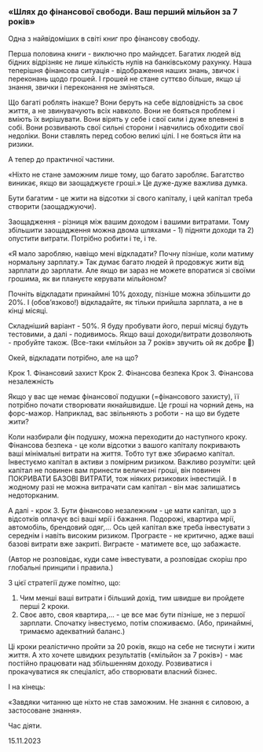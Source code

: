 ### «Шлях до фінансової свободи. Ваш перший мільйон за 7 років»

Одна з найвідоміших в світі книг про фінансову свободу.

Перша половина книги - виключно про майндсет. Багатих людей від бідних відрізняє не лише кількість нулів на банківському рахунку. Наша теперішня фінансова ситуація - відображення наших знань, звичок і переконань щодо грошей. І грошей не стане суттєво більше, якщо ці знання, звички і переконання не зміняться.

Що багаті роблять інакше? Вони беруть на себе відповідність за своє життя, а не звинувачують всіх навколо. Вони не бояться проблем і вміють їх вирішувати. Вони вірять у себе і свої сили і дуже впевнені в собі. Вони розвивають свої сильні сторони і навчились обходити свої недоліки. Вони ставлять перед собою великі цілі. І не бояться йти на ризики.

А тепер до практичної частини.

«Ніхто не стане заможним лише тому, що багато заробляє. Багатство виникає, якщо ви заощаджуєте гроші.» Це дуже-дуже важлива думка.

Бути багатим - це жити на відсотки зі свого капіталу, і цей капітал треба створити (заощаджуючи).

Заощадження - різниця між вашим доходом і вашими витратами. Тому збільшити заощадження можна двома шляхами - 1) підняти доходи та 2) опустити витрати. Потрібно робити і те, і те.

«Я мало заробляю, навіщо мені відкладати? Почну пізніше, коли матиму нормальну зарплату.» Так думає багато людей й продовжує жити від зарплати до зарплати. Але якщо ви зараз не можете впоратися зі своїми грошима, як ви плануєте керувати мільйоном?

Почніть відкладати принаймні 10% доходу, пізніше можна збільшити до 20%. І (обовʼязково!) відкладайте, як тільки прийшла зарплата, а не в кінці місяці.

Складніший варіант - 50%. Я буду пробувати його, перші місяці будуть тестовими, а далі - подивимось. Якщо ваші доходи/витрати дозволяють - пробуйте також. (Все-таки «мільйон за 7 років» звучить ой як добре 🌚)

Окей, відкладати потрібно, але на що?

Крок 1. Фінансовий захист
Крок 2. Фінансова безпека
Крок 3. Фінансова незалежність

Якщо у вас ще немає фінансової подушки (=фінансового захисту), її потрібно почати створювати якнайшвидше. Це гроші на чорний день, на форс-мажор. Наприклад, вас звільняють з роботи - на що ви будете жити?

Коли назбирали фін подушку, можна переходити до наступного кроку. Фінансова безпека - це коли відсотки з вашого капіталу покривають ваші мінімальні витрати на життя. Тобто тут вже збираємо капітал. Інвестуємо капітал в активи з помірним ризиком. Важливо розуміти: цей капітал не повинен вам принести величезні гроші, він повинен ПОКРИВАТИ БАЗОВІ ВИТРАТИ, тож ніяких ризикових інвестицій. І в жодному разі не можна витрачати сам капітал - він має залишатись недоторканим.

А далі - крок 3. Бути фінансово незалежним - це мати капітал, що з відсотків оплачує всі ваші мрії і бажання. Подорожі, квартира мрії, автомобіль, брендовий одяг,… Ось цей капітал вже треба інвестувати з середнім і навіть високим ризиком. Програєте - не критично, адже ваші базові витрати вже закриті. Виграєте - матимете все, що забажаєте.

(Автор не розповідає, куди саме інвестувати, а розповідає скоріш про глобальні принципи і правила.)

З цієї стратегії дуже помітно, що:

1. Чим менші ваші витрати і більший дохід, тим швидше ви пройдете перші 2 кроки.
2. Своє авто, своя квартира,… - це все має бути пізніше, не з першої зарплати. Спочатку інвестуємо, потім споживаємо. (Або, принаймні, тримаємо адекватний баланс.)

Ці кроки реалістично пройти за 20 років, якщо на себе не тиснути і жити життя. А хто хочете швидких результатів («мільйон за 7 років») - має постійно працювати над збільшенням доходу. Розвиватися і прокачуватися як спеціаліст, або створювати власний бізнес.

І на кінець:

«Завдяки читанню ще ніхто не став заможним. Не знання є силовою, а застосоване знання».

Час діяти.

15.11.2023
